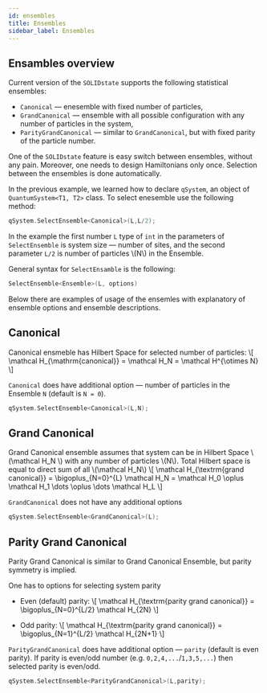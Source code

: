 ```yaml
---
id: ensembles
title: Ensembles
sidebar_label: Ensembles
---
```


## Ensambles overview

Current version of the `SOLIDstate` supports the following statistical ensembles:
* `Canonical` ― enesemble with fixed number of particles,
* `GrandCanonical` ― ensemble with all possible configuration with any number of particles in the system,
* `ParityGrandCanonical` ― similar to `GrandCanonical`, but with fixed parity of the particle number.

One of the `SOLIDstate` feature is easy switch between ensembles, without any pain.
Moreover, one needs to design Hamiltonians only once. 
Selection between the ensembles is done automatically.

In the previous example, we learned how to declare `qSystem`, an object of `QuantumSystem<T1, T2>` class.
To select enesemble use the following method:
```c++
qSystem.SelectEnsemble<Canonical>(L,L/2);
```
In the example the first number `L` type of `int` in the parameters of `SelectEnsemble` is system size ― number of sites, and the second parameter `L/2` is number of particles \\(N\\) in the Ensemble.

General syntax for `SelectEnsamble` is the following:
```c++
SelectEnsemble<Ensemble>(L, options)
```
Below there are examples of usage of the ensemles with explanatory of ensemble options and ensemble descriptions.


## Canonical

Canonical ensmeble has Hilbert Space for selected number of particles:
\\[
\mathcal H_{\mathrm{canonical}} = \mathcal H_N =  \mathcal H^{\otimes N}
\\]

`Canonical` does have additional option ―  number of particles in the Ensemble `N` (default is `N = 0`).
```c++
qSystem.SelectEnsemble<Canonical>(L,N);
```

## Grand Canonical
Grand Canonical ensemble assumes that system can be in Hilbert Space \\(\mathcal H_N \\) with any number of particles \\(N\\).
Total Hilbert space is equal to direct sum of all \\(\mathcal H_N\\)
\\[
\mathcal H_{\textrm{grand canonical}} = \bigoplus_{N=0}^{L} \mathcal H_N = \mathcal H_0 \oplus \mathcal H_1 \dots \oplus \dots \mathcal H_L
\\]

`GrandCanonical` does not have any additional options
```c++
qSystem.SelectEnsemble<GrandCanonical>(L);
```

## Parity Grand Canonical

Parity Grand Canonical is similar to Grand Canonical Ensemble, but parity symmetry is implied.

One has to options for selecting system parity
* Even (default) parity:
\\[
\mathcal H_{\textrm{parity grand canonical}} = \bigoplus_{N=0}^{L/2} \mathcal H_{2N} 
\\]

* Odd parity:
\\[
\mathcal H_{\textrm{parity grand canonical}} = \bigoplus_{N=1}^{L/2} \mathcal H_{2N+1} 
\\]

`ParityGrandCanonical` does have additional option ― `parity` (default is even parity).
If parity is even/odd number (e.g. `0,2,4,...`/`1,3,5,...`) then selected parity is even/odd.
```c++
qSystem.SelectEnsemble<ParityGrandCanonical>(L,parity);
```